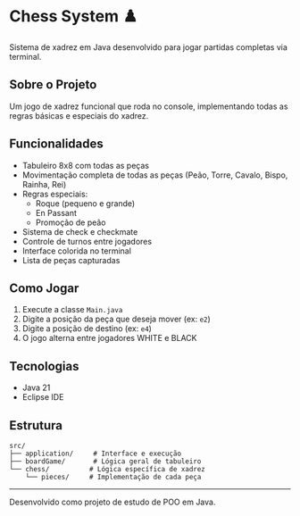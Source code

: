 # Chess System ♟️

Sistema de xadrez em Java desenvolvido para jogar partidas completas via terminal.

## Sobre o Projeto

Um jogo de xadrez funcional que roda no console, implementando todas as regras básicas e especiais do xadrez.

## Funcionalidades

- Tabuleiro 8x8 com todas as peças
- Movimentação completa de todas as peças (Peão, Torre, Cavalo, Bispo, Rainha, Rei)
- Regras especiais:
  - Roque (pequeno e grande)
  - En Passant
  - Promoção de peão
- Sistema de check e checkmate
- Controle de turnos entre jogadores
- Interface colorida no terminal
- Lista de peças capturadas

## Como Jogar

1. Execute a classe `Main.java`
2. Digite a posição da peça que deseja mover (ex: `e2`)
3. Digite a posição de destino (ex: `e4`)
4. O jogo alterna entre jogadores WHITE e BLACK

## Tecnologias

- Java 21
- Eclipse IDE

## Estrutura

```
src/
├── application/     # Interface e execução
├── boardGame/       # Lógica geral de tabuleiro
└── chess/          # Lógica específica de xadrez
    └── pieces/     # Implementação de cada peça
```

---

Desenvolvido como projeto de estudo de POO em Java.